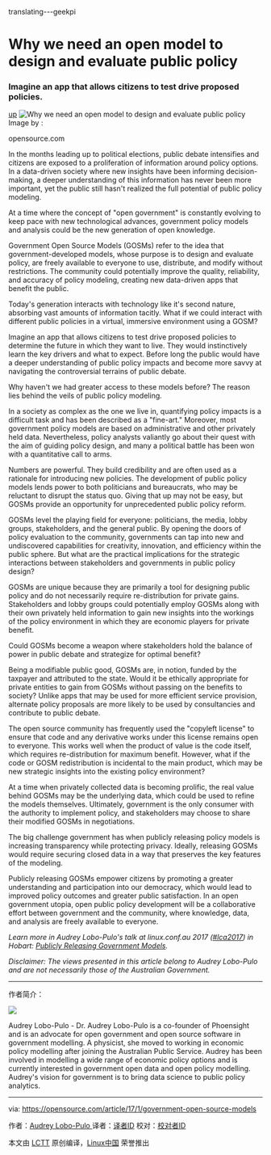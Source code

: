 translating---geekpi

Why we need an open model to design and evaluate public policy
============================================================

### Imagine an app that allows citizens to test drive proposed policies.

[up][3]
 ![Why we need an open model to design and evaluate public policy](https://opensource.com/sites/default/files/styles/image-full-size/public/images/government/GOV_citizen_participation.jpg?itok=eeLWQgev "Why we need an open model to design and evaluate public policy") 
Image by : 

opensource.com

In the months leading up to political elections, public debate intensifies and citizens are exposed to a proliferation of information around policy options. In a data-driven society where new insights have been informing decision-making, a deeper understanding of this information has never been more important, yet the public still hasn't realized the full potential of public policy modeling.

At a time where the concept of "open government" is constantly evolving to keep pace with new technological advances, government policy models and analysis could be the new generation of open knowledge.

Government Open Source Models (GOSMs) refer to the idea that government-developed models, whose purpose is to design and evaluate policy, are freely available to everyone to use, distribute, and modify without restrictions. The community could potentially improve the quality, reliability, and accuracy of policy modeling, creating new data-driven apps that benefit the public.

Today's generation interacts with technology like it's second nature, absorbing vast amounts of information tacitly. What if we could interact with different public policies in a virtual, immersive environment using a GOSM?

Imagine an app that allows citizens to test drive proposed policies to determine the future in which they want to live. They would instinctively learn the key drivers and what to expect. Before long the public would have a deeper understanding of public policy impacts and become more savvy at navigating the controversial terrains of public debate.

Why haven't we had greater access to these models before? The reason lies behind the veils of public policy modeling.

In a society as complex as the one we live in, quantifying policy impacts is a difficult task and has been described as a "fine-art." Moreover, most government policy models are based on administrative and other privately held data. Nevertheless, policy analysts valiantly go about their quest with the aim of guiding policy design, and many a political battle has been won with a quantitative call to arms.

Numbers are powerful. They build credibility and are often used as a rationale for introducing new policies. The development of public policy models lends power to both politicians and bureaucrats, who may be reluctant to disrupt the status quo. Giving that up may not be easy, but GOSMs provide an opportunity for unprecedented public policy reform.

GOSMs level the playing field for everyone: politicians, the media, lobby groups, stakeholders, and the general public. By opening the doors of policy evaluation to the community, governments can tap into new and undiscovered capabilities for creativity, innovation, and efficiency within the public sphere. But what are the practical implications for the strategic interactions between stakeholders and governments in public policy design?

GOSMs are unique because they are primarily a tool for designing public policy and do not necessarily require re-distribution for private gains. Stakeholders and lobby groups could potentially employ GOSMs along with their own privately held information to gain new insights into the workings of the policy environment in which they are economic players for private benefit.

Could GOSMs become a weapon where stakeholders hold the balance of power in public debate and strategize for optimal benefit?

Being a modifiable public good, GOSMs are, in notion, funded by the taxpayer and attributed to the state. Would it be ethically appropriate for private entities to gain from GOSMs without passing on the benefits to society? Unlike apps that may be used for more efficient service provision, alternate policy proposals are more likely to be used by consultancies and contribute to public debate.

The open source community has frequently used the "copyleft license" to ensure that code and any derivative works under this license remains open to everyone. This works well when the product of value is the code itself, which requires re-distribution for maximum benefit. However, what if the code or GOSM redistribution is incidental to the main product, which may be new strategic insights into the existing policy environment?

At a time when privately collected data is becoming prolific, the real value behind GOSMs may be the underlying data, which could be used to refine the models themselves. Ultimately, government is the only consumer with the authority to implement policy, and stakeholders may choose to share their modified GOSMs in negotiations.

The big challenge government has when publicly releasing policy models is increasing transparency while protecting privacy. Ideally, releasing GOSMs would require securing closed data in a way that preserves the key features of the modeling.

Publicly releasing GOSMs empower citizens by promoting a greater understanding and participation into our democracy, which would lead to improved policy outcomes and greater public satisfaction. In an open government utopia, open public policy development will be a collaborative effort between government and the community, where knowledge, data, and analysis are freely available to everyone.

_Learn more in Audrey Lobo-Pulo's talk at linux.conf.au 2017 ([#lca2017][1]) in Hobart: [Publicly Releasing Government Models][2]._

_Disclaimer: The views presented in this article belong to Audrey Lobo-Pulo and are not necessarily those of the Australian Government._

--------------------------------------------------------------------------------

作者简介：

![](https://opensource.com/sites/default/files/styles/profile_pictures/public/pictures/1-_mg_2552.jpg?itok=-RflZ4Wv)

Audrey Lobo-Pulo - Dr. Audrey Lobo-Pulo is a co-founder of Phoensight and is an advocate for open government and open source software in government modelling. A physicist, she moved to working in economic policy modelling after joining the Australian Public Service. Audrey has been involved in modelling a wide range of economic policy options and is currently interested in government open data and open policy modelling. Audrey's vision for government is to bring data science to public policy analytics.

--------------------------------------------------------------------------------

via: https://opensource.com/article/17/1/government-open-source-models

作者：[Audrey Lobo-Pulo ][a]
译者：[译者ID](https://github.com/译者ID)
校对：[校对者ID](https://github.com/校对者ID)

本文由 [LCTT](https://github.com/LCTT/TranslateProject) 原创编译，[Linux中国](https://linux.cn/) 荣誉推出

[a]:https://opensource.com/users/audrey-lobo-pulo
[1]:https://twitter.com/search?q=%23lca2017&src=typd
[2]:https://linux.conf.au/schedule/presentation/31/
[3]:https://opensource.com/article/17/1/government-open-source-models?rate=p9P_dJ3xMrvye9a6xiz6K_Hc8pdKmRvMypzCNgYthA0
